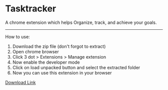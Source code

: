 # Tasktracker 
A chrome extension which helps Organize, track, and achieve your goals. 

<hr/>

How to use: 
  1. Download the zip file (don't forgot to extract)
  2. Open chrome browser
  3. Click 3 dot > Extensions > Manage extension
  4. Now enable the developer mode
  5. Click on load unpacked button and select the extracted folder
  6. Now you can use this extension in your browser

<a href="https://github.com/siddxharth1/saveExtension/archive/refs/heads/main.zip">Download Link</a>
